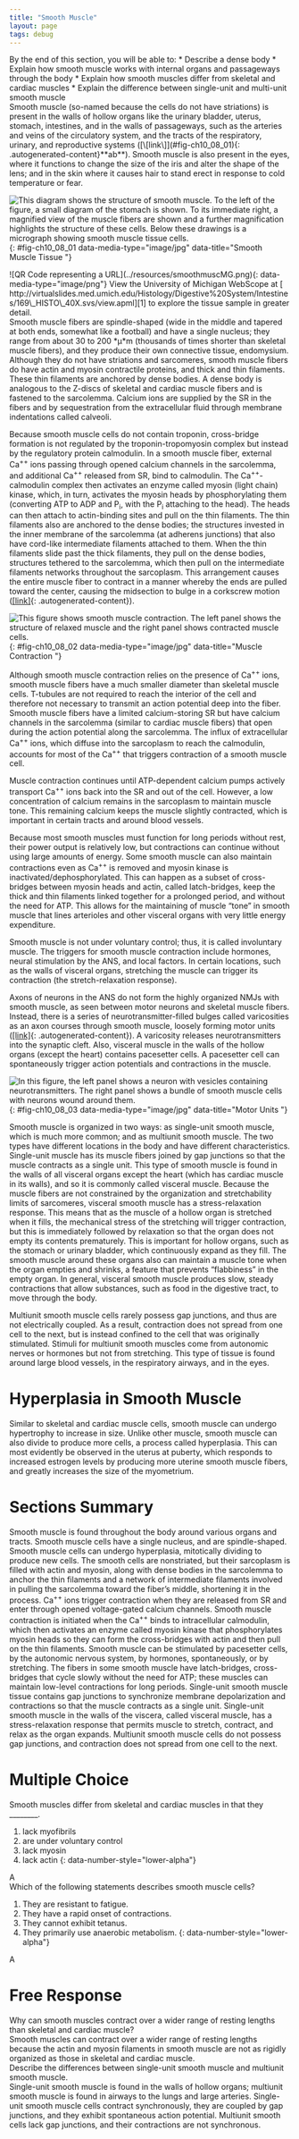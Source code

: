 ```yaml
---
title: "Smooth Muscle"
layout: page
tags: debug
---
```


<div data-type="abstract" markdown="1">
By the end of this section, you will be able to:
* Describe a dense body
* Explain how smooth muscle works with internal organs and passageways
  through the body
* Explain how smooth muscles differ from skeletal and cardiac muscles
* Explain the difference between single-unit and multi-unit smooth
  muscle

</div>
Smooth muscle (so-named because the cells do not have striations) is
present in the walls of hollow organs like the urinary bladder, uterus,
stomach, intestines, and in the walls of passageways, such as the
arteries and veins of the circulatory system, and the tracts of the
respiratory, urinary, and reproductive systems
([\[link\]](#fig-ch10_08_01){: .autogenerated-content}**ab**). Smooth
muscle is also present in the eyes, where it functions to change the
size of the iris and alter the shape of the lens; and in the skin where
it causes hair to stand erect in response to cold temperature or fear.

![This diagram shows the structure of smooth muscle. To the left of the figure, a small diagram of the stomach is shown. To its immediate right, a magnified view of the muscle fibers are shown and a further magnification highlights the structure of these cells. Below these drawings is a micrograph showing smooth muscle tissue cells.](../resources/1021_Smooth_Muscle_new.jpg "Smooth muscle tissue is found around organs in the digestive, respiratory, reproductive tracts and the iris of the eye. LM &#xD7; 1600. (Micrograph provided by the Regents of University of Michigan Medical School &#xA9; 2012)"){: #fig-ch10_08_01 data-media-type="image/jpg" data-title="Smooth Muscle Tissue "}

<div data-type="note" class="anatomy interactive um" data-label="" markdown="1">
<span data-type="media" data-alt="QR Code representing a URL"> ![QR Code
representing a URL](../resources/smoothmuscMG.png){:
data-media-type="image/png"} </span>
View the University of Michigan WebScope at [
http://virtualslides.med.umich.edu/Histology/Digestive%20System/Intestines/169\_HISTO\_40X.svs/view.apml][1]
to explore the tissue sample in greater detail.

</div>
Smooth muscle fibers are spindle-shaped (wide in the middle and tapered
at both ends, somewhat like a football) and have a single nucleus; they
range from about 30 to 200 *μ*m (thousands of times shorter than
skeletal muscle fibers), and they produce their own connective tissue,
endomysium. Although they do not have striations and sarcomeres, smooth
muscle fibers do have actin and myosin contractile proteins, and thick
and thin filaments. These thin filaments are anchored by dense bodies. A
<span data-type="term">dense body</span> is analogous to the Z-discs of
skeletal and cardiac muscle fibers and is fastened to the sarcolemma.
Calcium ions are supplied by the SR in the fibers and by sequestration
from the extracellular fluid through membrane indentations called
calveoli.

Because smooth muscle cells do not contain troponin, cross-bridge
formation is not regulated by the troponin-tropomyosin complex but
instead by the regulatory protein <span
data-type="term">calmodulin</span>. In a smooth muscle fiber, external
Ca<sup>++</sup> ions passing through opened calcium channels in the
sarcolemma, and additional Ca<sup>++</sup> released from SR, bind to
calmodulin. The Ca<sup>++</sup>-calmodulin complex then activates an
enzyme called myosin (light chain) kinase, which, in turn, activates the
myosin heads by phosphorylating them (converting ATP to ADP and
P<sub>i</sub>, with the P<sub>i</sub> attaching to the head). The heads
can then attach to actin-binding sites and pull on the thin filaments.
The thin filaments also are anchored to the dense bodies; the structures
invested in the inner membrane of the sarcolemma (at adherens junctions)
that also have cord-like intermediate filaments attached to them. When
the thin filaments slide past the thick filaments, they pull on the
dense bodies, structures tethered to the sarcolemma, which then pull on
the intermediate filaments networks throughout the sarcoplasm. This
arrangement causes the entire muscle fiber to contract in a manner
whereby the ends are pulled toward the center, causing the midsection to
bulge in a corkscrew motion ([\[link\]](#fig-ch10_08_02){:
.autogenerated-content}).

![This figure shows smooth muscle contraction. The left panel shows the structure of relaxed muscle and the right panel shows contracted muscle cells.](../resources/1028_Smooth_Muscle_Contraction.jpg "The dense bodies and intermediate filaments are networked through the sarcoplasm, which cause the muscle fiber to contract."){: #fig-ch10_08_02 data-media-type="image/jpg" data-title="Muscle Contraction "}

Although smooth muscle contraction relies on the presence of
Ca<sup>++</sup> ions, smooth muscle fibers have a much smaller diameter
than skeletal muscle cells. T-tubules are not required to reach the
interior of the cell and therefore not necessary to transmit an action
potential deep into the fiber. Smooth muscle fibers have a limited
calcium-storing SR but have calcium channels in the sarcolemma (similar
to cardiac muscle fibers) that open during the action potential along
the sarcolemma. The influx of extracellular Ca<sup>++</sup> ions, which
diffuse into the sarcoplasm to reach the calmodulin, accounts for most
of the Ca<sup>++</sup> that triggers contraction of a smooth muscle
cell.

Muscle contraction continues until ATP-dependent calcium pumps actively
transport Ca<sup>++</sup> ions back into the SR and out of the cell.
However, a low concentration of calcium remains in the sarcoplasm to
maintain muscle tone. This remaining calcium keeps the muscle slightly
contracted, which is important in certain tracts and around blood
vessels.

Because most smooth muscles must function for long periods without rest,
their power output is relatively low, but contractions can continue
without using large amounts of energy. Some smooth muscle can also
maintain contractions even as Ca<sup>++</sup> is removed and myosin
kinase is inactivated/dephosphorylated. This can happen as a subset of
cross-bridges between myosin heads and actin, called <span
data-type="term">latch-bridges</span>, keep the thick and thin filaments
linked together for a prolonged period, and without the need for ATP.
This allows for the maintaining of muscle “tone” in smooth muscle that
lines arterioles and other visceral organs with very little energy
expenditure.

Smooth muscle is not under voluntary control; thus, it is called
involuntary muscle. The triggers for smooth muscle contraction include
hormones, neural stimulation by the ANS, and local factors. In certain
locations, such as the walls of visceral organs, stretching the muscle
can trigger its contraction (the stretch-relaxation response).

Axons of neurons in the ANS do not form the highly organized NMJs with
smooth muscle, as seen between motor neurons and skeletal muscle fibers.
Instead, there is a series of neurotransmitter-filled bulges called
varicosities as an axon courses through smooth muscle, loosely forming
motor units ([\[link\]](#fig-ch10_08_03){: .autogenerated-content}). A
<span data-type="term">varicosity</span> releases neurotransmitters into
the synaptic cleft. Also, visceral muscle in the walls of the hollow
organs (except the heart) contains pacesetter cells. A <span
data-type="term">pacesetter cell</span> can spontaneously trigger action
potentials and contractions in the muscle.

![In this figure, the left panel shows a neuron with vesicles containing neurotransmitters. The right panel shows a bundle of smooth muscle cells with neurons wound around them.](../resources/1029_Smooth_Muscle_Motor_Units.jpg "A series of axon-like swelling, called varicosities or &#x201C;boutons,&#x201D; from autonomic neurons form motor units through the smooth muscle."){: #fig-ch10_08_03 data-media-type="image/jpg" data-title="Motor Units "}

Smooth muscle is organized in two ways: as single-unit smooth muscle,
which is much more common; and as multiunit smooth muscle. The two types
have different locations in the body and have different characteristics.
Single-unit muscle has its muscle fibers joined by gap junctions so that
the muscle contracts as a single unit. This type of smooth muscle is
found in the walls of all visceral organs except the heart (which has
cardiac muscle in its walls), and so it is commonly called <span
data-type="term">visceral muscle</span>. Because the muscle fibers are
not constrained by the organization and stretchability limits of
sarcomeres, visceral smooth muscle has a <span
data-type="term">stress-relaxation response</span>. This means that as
the muscle of a hollow organ is stretched when it fills, the mechanical
stress of the stretching will trigger contraction, but this is
immediately followed by relaxation so that the organ does not empty its
contents prematurely. This is important for hollow organs, such as the
stomach or urinary bladder, which continuously expand as they fill. The
smooth muscle around these organs also can maintain a muscle tone when
the organ empties and shrinks, a feature that prevents “flabbiness” in
the empty organ. In general, visceral smooth muscle produces slow,
steady contractions that allow substances, such as food in the digestive
tract, to move through the body.

Multiunit smooth muscle cells rarely possess gap junctions, and thus are
not electrically coupled. As a result, contraction does not spread from
one cell to the next, but is instead confined to the cell that was
originally stimulated. Stimuli for multiunit smooth muscles come from
autonomic nerves or hormones but not from stretching. This type of
tissue is found around large blood vessels, in the respiratory airways,
and in the eyes.

# Hyperplasia in Smooth Muscle

Similar to skeletal and cardiac muscle cells, smooth muscle can undergo
hypertrophy to increase in size. Unlike other muscle, smooth muscle can
also divide to produce more cells, a process called <span
data-type="term">hyperplasia</span>. This can most evidently be observed
in the uterus at puberty, which responds to increased estrogen levels by
producing more uterine smooth muscle fibers, and greatly increases the
size of the myometrium.

# Sections Summary

Smooth muscle is found throughout the body around various organs and
tracts. Smooth muscle cells have a single nucleus, and are
spindle-shaped. Smooth muscle cells can undergo hyperplasia, mitotically
dividing to produce new cells. The smooth cells are nonstriated, but
their sarcoplasm is filled with actin and myosin, along with dense
bodies in the sarcolemma to anchor the thin filaments and a network of
intermediate filaments involved in pulling the sarcolemma toward the
fiber’s middle, shortening it in the process. Ca<sup>++</sup> ions
trigger contraction when they are released from SR and enter through
opened voltage-gated calcium channels. Smooth muscle contraction is
initiated when the Ca<sup>++</sup> binds to intracellular calmodulin,
which then activates an enzyme called myosin kinase that phosphorylates
myosin heads so they can form the cross-bridges with actin and then pull
on the thin filaments. Smooth muscle can be stimulated by pacesetter
cells, by the autonomic nervous system, by hormones, spontaneously, or
by stretching. The fibers in some smooth muscle have latch-bridges,
cross-bridges that cycle slowly without the need for ATP; these muscles
can maintain low-level contractions for long periods. Single-unit smooth
muscle tissue contains gap junctions to synchronize membrane
depolarization and contractions so that the muscle contracts as a single
unit. Single-unit smooth muscle in the walls of the viscera, called
visceral muscle, has a stress-relaxation response that permits muscle to
stretch, contract, and relax as the organ expands. Multiunit smooth
muscle cells do not possess gap junctions, and contraction does not
spread from one cell to the next.

# Multiple Choice

<div data-type="exercise">
<div data-type="problem" markdown="1">
Smooth muscles differ from skeletal and cardiac muscles in that they
________.

1.  lack myofibrils
2.  are under voluntary control
3.  lack myosin
4.  lack actin
{: data-number-style="lower-alpha"}

</div>
<div data-type="solution" markdown="1">
A

</div>
</div>
<div data-type="exercise">
<div data-type="problem" markdown="1">
Which of the following statements describes smooth muscle cells?

1.  They are resistant to fatigue.
2.  They have a rapid onset of contractions.
3.  They cannot exhibit tetanus.
4.  They primarily use anaerobic metabolism.
{: data-number-style="lower-alpha"}

</div>
<div data-type="solution" markdown="1">
A

</div>
</div>

# Free Response

<div data-type="exercise">
<div data-type="problem" markdown="1">
Why can smooth muscles contract over a wider range of resting lengths
than skeletal and cardiac muscle?

</div>
<div data-type="solution" markdown="1">
Smooth muscles can contract over a wider range of resting lengths
because the actin and myosin filaments in smooth muscle are not as
rigidly organized as those in skeletal and cardiac muscle.

</div>
</div>
<div data-type="exercise">
<div data-type="problem" markdown="1">
Describe the differences between single-unit smooth muscle and multiunit
smooth muscle.

</div>
<div data-type="solution" markdown="1">
Single-unit smooth muscle is found in the walls of hollow organs;
multiunit smooth muscle is found in airways to the lungs and large
arteries. Single-unit smooth muscle cells contract synchronously, they
are coupled by gap junctions, and they exhibit spontaneous action
potential. Multiunit smooth cells lack gap junctions, and their
contractions are not synchronous.

</div>
</div>



[1]: http://openstaxcollege.org/l/smoothmuscMG
